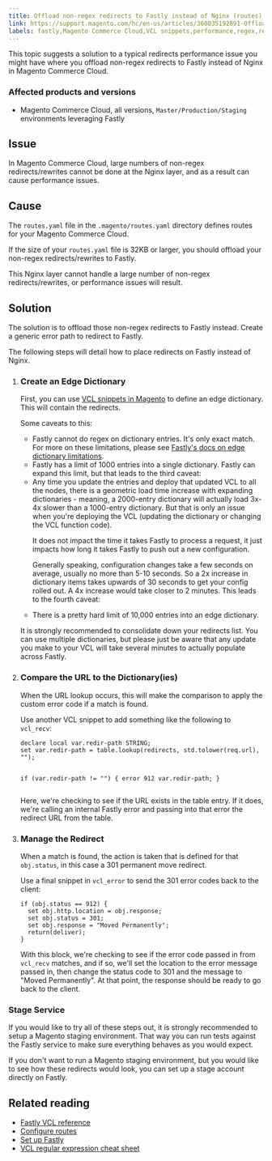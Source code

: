 ```yaml
---
title: Offload non-regex redirects to Fastly instead of Nginx (routes)
link: https://support.magento.com/hc/en-us/articles/360035192891-Offload-non-regex-redirects-to-Fastly-instead-of-Nginx-routes-
labels: fastly,Magento Commerce Cloud,VCL snippets,performance,regex,redirects,offload,routes,Nginx,how to
---
```


This topic suggests a solution to a typical redirects performance issue you might have where you offload non-regex redirects to Fastly instead of Nginx in Magento Commerce Cloud.

### Affected products and versions

* Magento Commerce Cloud, all versions, `` Master/Production/Staging `` environments leveraging Fastly

## Issue

In Magento Commerce Cloud, large numbers of non-regex redirects/rewrites cannot be done at the Nginx layer, and as a result can cause performance issues.

## Cause

The <code class="highlighter-rouge">routes.yaml</code> file in the <code class="highlighter-rouge">.magento/routes.yaml</code> directory defines routes for your Magento Commerce Cloud.

If the size of your <code class="highlighter-rouge">routes.yaml</code> file is 32KB or larger, you should offload your non-regex redirects/rewrites to Fastly.

This Nginx layer cannot handle a large number of non-regex redirects/rewrites, or performance issues will result. 

## Solution

The solution is to offload those non-regex redirects to Fastly instead. Create a generic error path to redirect to Fastly.

The following steps will detail how to place redirects on Fastly instead of Nginx.

<ol><li>
<h3>Create an Edge Dictionary</h3>
<p>First, you can use <a href="https://devdocs.magento.com/guides/v2.3/cloud/cdn/cloud-vcl-custom-snippets.html">VCL snippets in Magento</a> to define an edge dictionary. This will contain the redirects.</p>
<p>Some caveats to this:</p>
<ul>
<li>Fastly cannot do regex on dictionary entries. It's only exact match. For more on these limitations, please see <a href="https://docs.fastly.com/guides/edge-dictionaries/about-edge-dictionaries#limitations-and-considerations">Fastly's docs on edge dictionary limitations</a>.</li>
<li>Fastly has a limit of 1000 entries into a single dictionary. Fastly can expand this limit, but that leads to the third caveat:</li>
<li>Any time you update the entries and deploy that updated VCL to all the nodes, there is a geometric load time increase with expanding dictionaries - meaning, a 2000-entry dictionary will actually load 3x-4x slower than a 1000-entry dictionary. But that is only an issue when you're deploying the VCL (updating the dictionary or changing the VCL function code).
<p>It does not impact the time it takes Fastly to process a request, it just impacts how long it takes Fastly to push out a new configuration.</p>
<p>Generally speaking, configuration changes take a few seconds on average, usually no more than 5-10 seconds. So a 2x increase in dictionary items takes upwards of 30 seconds to get your config rolled out. A 4x increase would take closer to 2 minutes. This leads to the fourth caveat:</p>
</li>
<li>There is a pretty hard limit of 10,000 entries into an edge dictionary.</li>
</ul>
<p class="info">It is strongly recommended to consolidate down your redirects list. You can use multiple dictionaries, but please just be aware that any update you make to your VCL will take several minutes to actually populate across Fastly.</p>
</li><li>
<h3>Compare the URL to the Dictionary(ies)</h3>
<p>When the URL lookup occurs, this will make the comparison to apply the custom error code if a match is found.</p>
<p>Use another VCL snippet to add something like the following to <code class="language-php">vcl_recv</code>:</p>
<pre><code class="language-php">declare local var.redir-path STRING;
set var.redir-path = table.lookup(redirects, std.tolower(req.url), "");

if (var.redir-path != "") {
  error 912 var.redir-path;
}
</code></pre>
<p>Here, we're checking to see if the URL exists in the table entry. If it does, we're calling an internal Fastly error and passing into that error the redirect URL from the table.</p>
</li><li>
<h3>Manage the Redirect</h3>
<p>When a match is found, the action is taken that is defined for that <code class="language-php">obj.status</code>, in this case a 301 permanent move redirect.</p>
<p>Use a final snippet in <code class="language-php">vcl_error</code> to send the 301 error codes back to the client:</p>
<pre><code class="language-php">if (obj.status == 912) {
  set obj.http.location = obj.response;
  set obj.status = 301;
  set obj.response = "Moved Permanently";
  return(deliver);
}
</code></pre>
<p>With this block, we're checking to see if the error code passed in from <code class="language-php">vcl_recv</code> matches, and if so, we'll set the location to the error message passed in, then change the status code to 301 and the message to "Moved Permanently". At that point, the response should be ready to go back to the client.</p>
</li></ol>

### Stage Service

<p class="warning">If you would like to try all of these steps out, it is strongly recommended to setup a Magento staging environment. That way you can run tests against the Fastly service to make sure everything behaves as you would expect.</p>

If you don't want to run a Magento staging environment, but you would like to see how these redirects would look, you can set up a stage account directly on Fastly.

## Related reading

* [Fastly VCL reference](https://docs.fastly.com/vcl/)
* [Configure routes](https://devdocs.magento.com/guides/v2.3/cloud/project/project-conf-files_routes.html)
* [Set up Fastly](https://devdocs.magento.com/guides/v2.3/cloud/cdn/configure-fastly.html)
* [VCL regular expression cheat sheet](https://docs.fastly.com/en/guides/vcl-regular-expression-cheat-sheet)